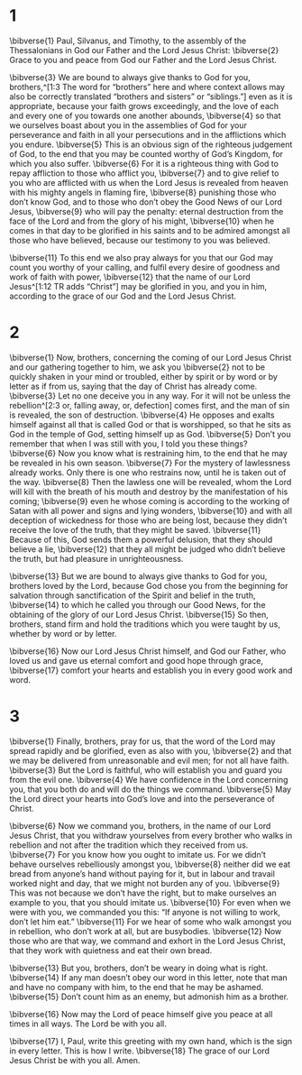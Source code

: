 # 1 
\bibverse{1} Paul, Silvanus, and Timothy, to the assembly of the Thessalonians in God our Father and the Lord Jesus Christ: \bibverse{2} Grace to you and peace from God our Father and the Lord Jesus Christ. 

\bibverse{3} We are bound to always give thanks to God for you, brothers,^[1:3 The word for “brothers” here and where context allows may also be correctly translated “brothers and sisters” or “siblings.”] even as it is appropriate, because your faith grows exceedingly, and the love of each and every one of you towards one another abounds, \bibverse{4} so that we ourselves boast about you in the assemblies of God for your perseverance and faith in all your persecutions and in the afflictions which you endure. \bibverse{5} This is an obvious sign of the righteous judgement of God, to the end that you may be counted worthy of God’s Kingdom, for which you also suffer. \bibverse{6} For it is a righteous thing with God to repay affliction to those who afflict you, \bibverse{7} and to give relief to you who are afflicted with us when the Lord Jesus is revealed from heaven with his mighty angels in flaming fire, \bibverse{8} punishing those who don’t know God, and to those who don’t obey the Good News of our Lord Jesus, \bibverse{9} who will pay the penalty: eternal destruction from the face of the Lord and from the glory of his might, \bibverse{10} when he comes in that day to be glorified in his saints and to be admired amongst all those who have believed, because our testimony to you was believed. 


\bibverse{11} To this end we also pray always for you that our God may count you worthy of your calling, and fulfil every desire of goodness and work of faith with power, \bibverse{12} that the name of our Lord Jesus^[1:12 TR adds “Christ”] may be glorified in you, and you in him, according to the grace of our God and the Lord Jesus Christ.
 

# 2 
\bibverse{1} Now, brothers, concerning the coming of our Lord Jesus Christ and our gathering together to him, we ask you \bibverse{2} not to be quickly shaken in your mind or troubled, either by spirit or by word or by letter as if from us, saying that the day of Christ has already come. \bibverse{3} Let no one deceive you in any way. For it will not be unless the rebellion^[2:3 or, falling away, or, defection] comes first, and the man of sin is revealed, the son of destruction. \bibverse{4} He opposes and exalts himself against all that is called God or that is worshipped, so that he sits as God in the temple of God, setting himself up as God. \bibverse{5} Don’t you remember that when I was still with you, I told you these things? \bibverse{6} Now you know what is restraining him, to the end that he may be revealed in his own season. \bibverse{7} For the mystery of lawlessness already works. Only there is one who restrains now, until he is taken out of the way. \bibverse{8} Then the lawless one will be revealed, whom the Lord will kill with the breath of his mouth and destroy by the manifestation of his coming; \bibverse{9} even he whose coming is according to the working of Satan with all power and signs and lying wonders, \bibverse{10} and with all deception of wickedness for those who are being lost, because they didn’t receive the love of the truth, that they might be saved. \bibverse{11} Because of this, God sends them a powerful delusion, that they should believe a lie, \bibverse{12} that they all might be judged who didn’t believe the truth, but had pleasure in unrighteousness. 


\bibverse{13} But we are bound to always give thanks to God for you, brothers loved by the Lord, because God chose you from the beginning for salvation through sanctification of the Spirit and belief in the truth, \bibverse{14} to which he called you through our Good News, for the obtaining of the glory of our Lord Jesus Christ. \bibverse{15} So then, brothers, stand firm and hold the traditions which you were taught by us, whether by word or by letter. 

\bibverse{16} Now our Lord Jesus Christ himself, and God our Father, who loved us and gave us eternal comfort and good hope through grace, \bibverse{17} comfort your hearts and establish you in every good work and word. 

# 3 
\bibverse{1} Finally, brothers, pray for us, that the word of the Lord may spread rapidly and be glorified, even as also with you, \bibverse{2} and that we may be delivered from unreasonable and evil men; for not all have faith. \bibverse{3} But the Lord is faithful, who will establish you and guard you from the evil one. \bibverse{4} We have confidence in the Lord concerning you, that you both do and will do the things we command. \bibverse{5} May the Lord direct your hearts into God’s love and into the perseverance of Christ. 

\bibverse{6} Now we command you, brothers, in the name of our Lord Jesus Christ, that you withdraw yourselves from every brother who walks in rebellion and not after the tradition which they received from us. \bibverse{7} For you know how you ought to imitate us. For we didn’t behave ourselves rebelliously amongst you, \bibverse{8} neither did we eat bread from anyone’s hand without paying for it, but in labour and travail worked night and day, that we might not burden any of you. \bibverse{9} This was not because we don’t have the right, but to make ourselves an example to you, that you should imitate us. \bibverse{10} For even when we were with you, we commanded you this: “If anyone is not willing to work, don’t let him eat.” \bibverse{11} For we hear of some who walk amongst you in rebellion, who don’t work at all, but are busybodies. \bibverse{12} Now those who are that way, we command and exhort in the Lord Jesus Christ, that they work with quietness and eat their own bread. 

\bibverse{13} But you, brothers, don’t be weary in doing what is right. \bibverse{14} If any man doesn’t obey our word in this letter, note that man and have no company with him, to the end that he may be ashamed. \bibverse{15} Don’t count him as an enemy, but admonish him as a brother. 

\bibverse{16} Now may the Lord of peace himself give you peace at all times in all ways. The Lord be with you all. 

\bibverse{17} I, Paul, write this greeting with my own hand, which is the sign in every letter. This is how I write. \bibverse{18} The grace of our Lord Jesus Christ be with you all. Amen. 